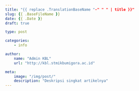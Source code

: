 ```yaml
---
title: "{{ replace .TranslationBaseName "-" " " | title }}"
slug: {{ .BaseFileName }}
date: {{ .Date }}
draft: true

type: post

categories: 
    - info

author:
    name: "Admin KBL"
    url: "http://kbl.stmikbumigora.ac.id"

meta:
    image: "/img/post/"
    description: "Deskripsi singkat artikelnya"
---
```


<!-- Tulis Artikel di sini -->